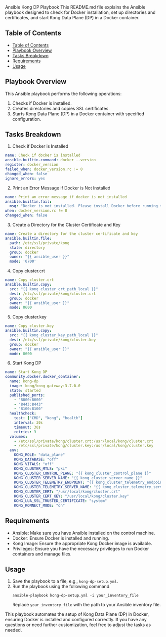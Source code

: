 Ansible Kong DP Playbook
This README.md file explains the Ansible playbook designed to check for Docker installation, set up directories and certificates, and start Kong Data Plane (DP) in a Docker container.

## Table of Contents
- [Table of Contents](#table-of-contents)
- [Playbook Overview](#playbook-overview)
- [Tasks Breakdown](#tasks-breakdown)
- [Requirements](#requirements)
- [Usage](#usage)

## Playbook Overview
This Ansible playbook performs the following operations:

1. Checks if Docker is installed.
2. Creates directories and copies SSL certificates.
3. Starts Kong Data Plane (DP) in a Docker container with specified configuration.

## Tasks Breakdown
1. Check if Docker is Installed
```yaml
name: Check if docker is installed
ansible.builtin.command: docker --version
register: docker_version
failed_when: docker_version.rc != 0
changed_when: false
ignore_errors: yes
```

2. Print an Error Message if Docker is Not Installed
```yaml
name: Print an error message if docker is not installed
ansible.builtin.fail:
  msg: "Docker is not installed. Please install Docker before running this playbook."
when: docker_version.rc != 0
changed_when: false
```

3. Create a Directory for the Cluster Certificate and Key
```yaml
name: Create a directory for the cluster certificate and key
ansible.builtin.file:
  path: /etc/ssl/private/kong
  state: directory
  group: docker
  owner: "{{ ansible_user }}"
  mode: '0700'
```

4. Copy cluster.crt
```yaml
name: Copy cluster.crt
ansible.builtin.copy:
  src: "{{ kong_cluster_crt_path_local }}"
  dest: /etc/ssl/private/kong/cluster.crt
  group: docker
  owner: "{{ ansible_user }}"
  mode: 0600
```

5. Copy cluster.key
```yaml
name: Copy cluster.key
ansible.builtin.copy:
  src: "{{ kong_cluster_key_path_local }}"
  dest: /etc/ssl/private/kong/cluster.key
  group: docker
  owner: "{{ ansible_user }}"
  mode: 0600
```

6. Start Kong DP
```yaml
name: Start Kong DP
community.docker.docker_container:
  name: kong-dp
  image: kong/kong-gateway:3.7.0.0
  state: started
  published_ports:
    - "8000:8000"
    - "8443:8443"
    - "8100:8100"
  healthcheck:
    test: ["CMD", "kong", "health"]
    interval: 30s
    timeout: 30s
    retries: 3
  volumes:
    - /etc/ssl/private/kong/cluster.crt:/usr/local/kong/cluster.crt
    - /etc/ssl/private/kong/cluster.key:/usr/local/kong/cluster.key
  env:
    KONG_ROLE: "data_plane"
    KONG_DATABASE: "off"
    KONG_VITALS: "off"
    KONG_CLUSTER_MTLS: "pki"
    KONG_CLUSTER_CONTROL_PLANE: "{{ kong_cluster_control_plane }}"
    KONG_CLUSTER_SERVER_NAME: "{{ kong_cluster_server_name }}"
    KONG_CLUSTER_TELEMETRY_ENDPOINT: "{{ kong_cluster_telemetry_endpoint }}"
    KONG_CLUSTER_TELEMETRY_SERVER_NAME: "{{ kong_cluster_telemetry_server_name }}"
    KONG_CLUSTER_CERT: "/usr/local/kong/cluster.crt"
    KONG_CLUSTER_CERT_KEY: "/usr/local/kong/cluster.key"
    KONG_LUA_SSL_TRUSTED_CERTIFICATE: "system"
    KONG_KONNECT_MODE: "on"
```

## Requirements
- Ansible: Make sure you have Ansible installed on the control machine.
- Docker: Ensure Docker is installed and running.
- Kong Image: Ensure the appropriate Kong Docker image is available.
- Privileges: Ensure you have the necessary privileges to run Docker containers and manage files.

## Usage
1. Save the playbook to a file, e.g., `kong-dp-setup.yml`.
2. Run the playbook using the following command:
   ```
   ansible-playbook kong-dp-setup.yml -i your_inventory_file
   ```
   Replace `your_inventory_file` with the path to your Ansible inventory file.

This playbook automates the setup of Kong Data Plane (DP) in Docker, ensuring Docker is installed and configured correctly. If you have any questions or need further customization, feel free to adjust the tasks as needed.